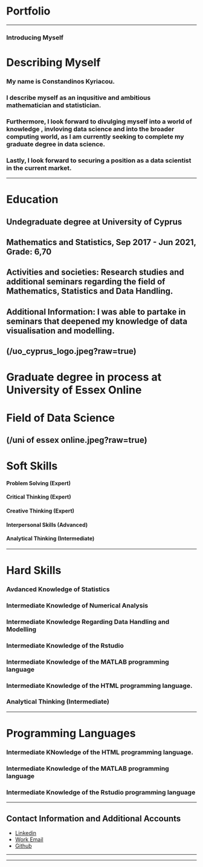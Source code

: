 # Portfolio

---

### Introducing Myself

# **Describing Myself**
### My name is Constandinos Kyriacou. 
### I describe myself as an inqusitive and ambitious mathematician and statistician. 
### Furthermore, I look forward to divulging myself into a world of knowledge , invloving data science and into the broader computing world, as I am currently seeking to complete my graduate degree in data science.
###  Lastly, I look forward to securing a position as a data scientist in the current market.


---
# **Education**

## Undegraduate degree at **University of Cyprus**
## Mathematics and Statistics, Sep 2017 - Jun 2021, Grade: 6,70
## Activities and societies: Research studies and additional seminars regarding the field of Mathematics, Statistics and Data Handling.
## Additional Information: I was able to partake in seminars that deepened my knowledge of data visualisation and modelling.
(/uo_cyprus_logo.jpeg?raw=true)
---
# Graduate degree in process at **University of Essex Online**
# Field of **Data Science**
(/uni of essex online.jpeg?raw=true)
---
# **Soft Skills**
#### Problem Solving (Expert)
#### Critical Thinking (Expert)
#### Creative Thinking (Expert)
#### Interpersonal Skills (Advanced)
#### Analytical Thinking (Intermediate)

---
# **Hard Skills**
### Avdanced Knowledge of Statistics
### Intermediate Knowledge of Numerical Analysis
### Intermediate Knowledge Regarding Data Handling and Modelling
### Intermediate Knowledge of the Rstudio
### Intermediate Knowledge of the MATLAB programming language
### Intermediate Knowledge of the HTML programming language.
### Analytical Thinking (Intermediate)

---
# **Programming Languages**
### Intermediate KNowledge of the HTML programming language.
### Intermediate Knowledge of the MATLAB programming language
### Intermediate Knowledge of the Rstudio programming language 
---

## Contact Information and Additional Accounts

- [Linkedin](https://www.linkedin.com/in/constantinos-kyriacou-datasciencemathstatistics/)
- [Work Email](konstandinoskyriakou@gmail.com)
- [Github](https://github.com/CKyriacou1)


---




---
<p style="font-size:11px">
<!-- Remove above link if you don't want to attibute -->
